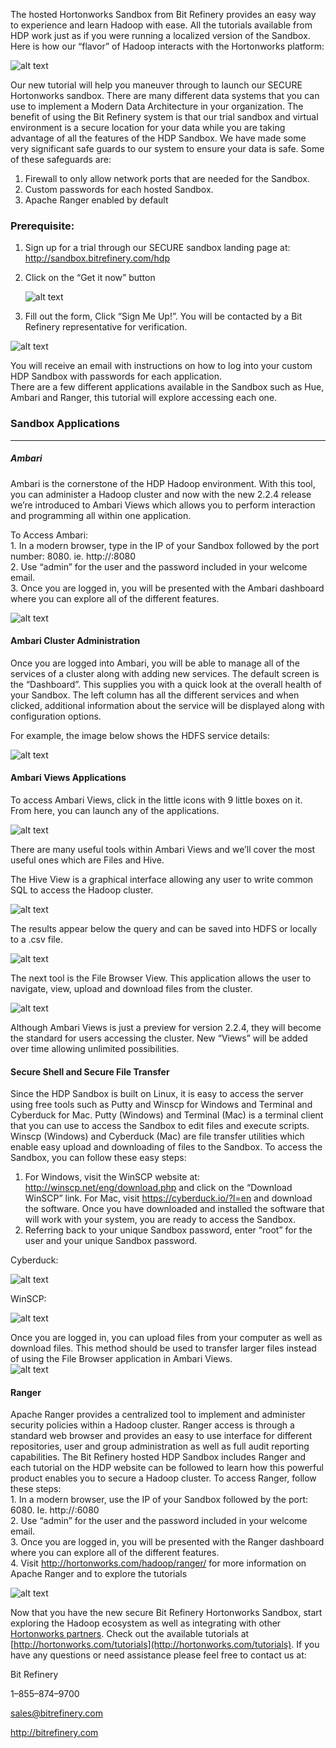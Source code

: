The hosted Hortonworks Sandbox from Bit Refinery provides an easy way to experience and learn Hadoop with ease. All the tutorials available from HDP work just as if you were running a localized version of the Sandbox. Here is how our “flavor” of Hadoop interacts with the Hortonworks platform:

![alt text](http://bitrefinery.com/HDP_Tutorial/BR_HDP_Ecosystem.jpg "HDP Bit Refinery Ecosystem")


Our new tutorial will help you maneuver through to launch our SECURE Hortonworks sandbox. There are many different data systems that you can use to implement a Modern Data Architecture in your organization. The benefit of using the Bit Refinery system is that our trial sandbox and virtual environment is a secure location for your data while you are taking advantage of all the features of the HDP Sandbox. We have made some very significant safe guards to our system to ensure your data is safe. Some of these safeguards are:

1.  Firewall to only allow network ports that are needed for the Sandbox.
2.  Custom passwords for each hosted Sandbox.
3.  Apache Ranger enabled by default

### Prerequisite:

1.  Sign up for a trial through our SECURE sandbox landing page at:  
    http://sandbox.bitrefinery.com/hdp
2.  Click on the “Get it now” button  
    
    ![alt text](http://bitrefinery.com/HDP_Tutorial/sign_up_1.PNG "Sign Up Form")

3.  Fill out the form, Click “Sign Me Up!”. You will be contacted by a Bit Refinery representative for verification.  

![alt text](http://bitrefinery.com/HDP_Tutorial/sign_up_2.PNG "Sign Up Form")

You will receive an email with instructions on how to log into your custom HDP Sandbox with passwords for each application.  
There are a few different applications available in the Sandbox such as Hue, Ambari and Ranger, this tutorial will explore accessing each one.

### Sandbox Applications

* * *

##### Ambari

Ambari is the cornerstone of the HDP Hadoop environment. With this tool, you can administer a Hadoop cluster and now with the new 2.2.4 release we’re introduced to Ambari Views which allows you to perform interaction and programming all within one application.

To Access Ambari:  
1\. In a modern browser, type in the IP of your Sandbox followed by the port number: 8080\. ie. http://:8080  
2\. Use “admin” for the user and the password included in your welcome email.  
3\. Once you are logged in, you will be presented with the Ambari dashboard where you can explore all of the different features.  

![alt text](http://bitrefinery.com/HDP_Tutorial/ambari.png "Ambari")

#### Ambari Cluster Administration

Once you are logged into Ambari, you will be able to manage all of the services of a cluster along with adding new services. The default screen is the “Dashboard”. This supplies you with a quick look at the overall health of your Sandbox. The left column has all the different services and when clicked, additional information about the service will be displayed along with configuration options.

For example, the image below shows the HDFS service details:  

![alt text](http://bitrefinery.com/HDP_Tutorial/ambari_hdfs_service.png "Ambari HDFS")

#### Ambari Views Applications

To access Ambari Views, click in the little icons with 9 little boxes on it. From here, you can launch any of the applications.  

![alt text](http://bitrefinery.com/HDP_Tutorial/ambari_views_1.png "Ambari")

There are many useful tools within Ambari Views and we’ll cover the most useful ones which are Files and Hive.

The Hive View is a graphical interface allowing any user to write common SQL to access the Hadoop cluster.  

![alt text](http://bitrefinery.com/HDP_Tutorial/ambari_views_hive_1.png "Hive View")  

The results appear below the query and can be saved into HDFS or locally to a .csv file.  

![alt text](http://bitrefinery.com/HDP_Tutorial/ambari_views_hive_2.png "Hive View Results")

The next tool is the File Browser View. This application allows the user to navigate, view, upload and download files from the cluster.  

![alt text](http://bitrefinery.com/HDP_Tutorial/ambari_views_files.png "HDFS File Browser")

Although Ambari Views is just a preview for version 2.2.4, they will become the standard for users accessing the cluster. New “Views” will be added over time allowing unlimited possibilities.

#### Secure Shell and Secure File Transfer

Since the HDP Sandbox is built on Linux, it is easy to access the server using free tools such as Putty and Winscp for Windows and Terminal and Cyberduck for Mac. Putty (Windows) and Terminal (Mac) is a terminal client that you can use to access the Sandbox to edit files and execute scripts. Winscp (Windows) and Cyberduck (Mac) are file transfer utilities which enable easy upload and downloading of files to the Sandbox. To access the Sandbox, you can follow these easy steps:

1.  For Windows, visit the WinSCP website at: http://winscp.net/eng/download.php and click on the “Download WinSCP” link. For Mac, visit https://cyberduck.io/?l=en and download the software. Once you have downloaded and installed the software that will work with your system, you are ready to access the Sandbox.
2.  Referring back to your unique Sandbox password, enter “root” for the user and your unique Sandbox password.

Cyberduck:

![alt text](http://bitrefinery.com/HDP_Tutorial/cyberduck.png "HDP Bit Refinery Ecosystem")


WinSCP:

![alt text](http://bitrefinery.com/HDP_Tutorial/winscp_login.png "HDP Bit Refinery Ecosystem")



Once you are logged in, you can upload files from your computer as well as download files. This method should be used to transfer larger files instead of using the File Browser application in Ambari Views.  
![alt text](http://bitrefinery.com/HDP_Tutorial/winscp.png "HDP Bit Refinery Ecosystem")

#### Ranger

Apache Ranger provides a centralized tool to implement and administer security policies within a Hadoop cluster. Ranger access is through a standard web browser and provides an easy to use interface for different repositories, user and group administration as well as full audit reporting capabilities. The Bit Refinery hosted HDP Sandbox includes Ranger and each tutorial on the HDP website can be followed to learn how this powerful product enables you to secure a Hadoop cluster. To access Ranger, follow these steps:  
1\. In a modern browser, use the IP of your Sandbox followed by the port: 6080\. Ie. http://:6080  
2\. Use “admin” for the user and the password included in your welcome email.  
3\. Once you are logged in, you will be presented with the Ranger dashboard where you can explore all of the different features.  
4\. Visit http://hortonworks.com/hadoop/ranger/ for more information on Apache Ranger and to explore the tutorials

![alt text](http://bitrefinery.com/HDP_Tutorial/ranger.png "HDP Bit Refinery Ecosystem")

Now that you have the new secure Bit Refinery Hortonworks Sandbox, start exploring the Hadoop ecosystem as well as integrating with other [Hortonworks partners](http://hortonworks.com/partners/ecosystem/). Check out the available tutorials at [http://hortonworks.com/tutorials](http://hortonworks.com/tutorials). If you have any questions or need assistance please feel free to contact us at:

Bit Refinery

1–855–874–9700

sales@bitrefinery.com

http://bitrefinery.com
